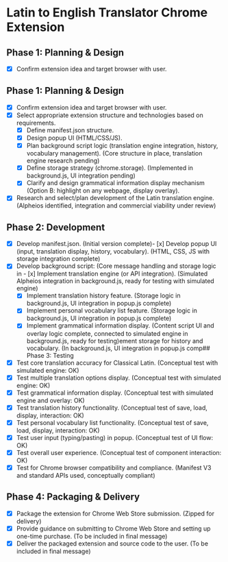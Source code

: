 # Latin to English Translator Chrome Extension

## Phase 1: Planning & Design
- [x] Confirm extension idea and target browser with user.
## Phase 1: Planning & Design
- [x] Confirm extension idea and target browser with user.
- [x] Select appropriate extension structure and technologies based on requirements.
    - [x] Define manifest.json structure.
    - [x] Design popup UI (HTML/CSS/JS).
    - [x] Plan background script logic (translation engine integration, history, vocabulary management). (Core structure in place, translation engine research pending)
    - [x] Define storage strategy (chrome.storage). (Implemented in background.js, UI integration pending)
    - [x] Clarify and design grammatical information display mechanism (Option B: highlight on any webpage, display overlay).
- [x] Research and select/plan development of the Latin translation engine. (Alpheios identified, integration and commercial viability under review)

## Phase 2: Development
- [x] Develop manifest.json. (Initial version complete)- [x] Develop popup UI (input, translation display, history, vocabulary). (HTML, CSS, JS with storage integration complete)
- [x] Develop background script: (Core message handling and storage logic in     - [x] Implement translation engine (or API integration). (Simulated Alpheios integration in background.js, ready for testing with simulated engine)
    - [x] Implement translation history feature. (Storage logic in background.js, UI integration in popup.js complete)
    - [x] Implement personal vocabulary list feature. (Storage logic in background.js, UI integration in popup.js complete)
    - [x] Implement grammatical information display. (Content script UI and overlay logic complete, connected to simulated engine in background.js, ready for testing)ement storage for history and vocabulary. (In background.js, UI integration in popup.js comp## Phase 3: Testing
- [x] Test core translation accuracy for Classical Latin. (Conceptual test with simulated engine: OK)
- [x] Test multiple translation options display. (Conceptual test with simulated engine: OK)
- [x] Test grammatical information display. (Conceptual test with simulated engine and overlay: OK)
- [x] Test translation history functionality. (Conceptual test of save, load, display, interaction: OK)
- [x] Test personal vocabulary list functionality. (Conceptual test of save, load, display, interaction: OK)
- [x] Test user input (typing/pasting) in popup. (Conceptual test of UI flow: OK)
- [x] Test overall user experience. (Conceptual test of component interaction: OK)
- [x] Test for Chrome browser compatibility and compliance. (Manifest V3 and standard APIs used, conceptually compliant)
## Phase 4: Packaging & Delivery
- [x] Package the extension for Chrome Web Store submission. (Zipped for delivery)
- [x] Provide guidance on submitting to Chrome Web Store and setting up one-time purchase. (To be included in final message)
- [x] Deliver the packaged extension and source code to the user. (To be included in final message)
